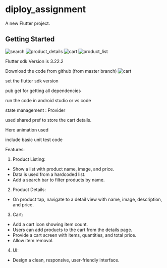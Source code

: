 # diploy_assignment

A new Flutter project.

## Getting Started
![search](https://github.com/user-attachments/assets/45834120-1a92-4572-94d0-b2c561afbe47)
![product_details](https://github.com/user-attachments/assets/cbce96f4-1fbc-45a1-9789-57e5550b7109)
![cart](https://github.com/user-attachments/assets/48b1d42b-5958-4aae-9dad-89ea84d5de93)
![product_list](https://github.com/user-attachments/assets/951bdf46-7fc1-4398-8811-34da50f75733)

Flutter sdk Version is 3.22.2


Download the code from github (from master branch)
![cart](https://github.com/user-attachments/assets/f0d4332a-e1ca-4fe8-b3ff-92825d0ff68d)

set the flutter sdk version 

pub get for getting all dependencies

run the code in android studio or vs code 


state management : Provider

used shared pref to store the cart details.

Hero animation used 

include basic unit test code

Features:
1. Product Listing: 
 - Show a list with product name, image, and price. 
 - Data is used from a hardcoded list. 
 - Add a search bar to filter products by name.
2. Product Details: 
 - On product tap, navigate to a detail view with name, image, description, and price.
3. Cart: 
 - Add a cart icon showing item count. 
 - Users can add products to the cart from the details page. 
 - Provide a cart screen with items, quantities, and total price. 
 - Allow item removal.
4. UI: 
 - Design a clean, responsive, user-friendly interface.
